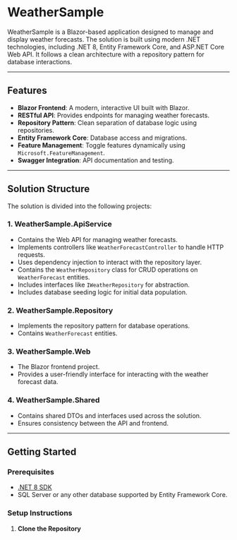 # WeatherSample 

WeatherSample is a Blazor-based application designed to manage and display weather forecasts. The solution is built using modern .NET technologies, including .NET 8, Entity Framework Core, and ASP.NET Core Web API. It follows a clean architecture with a repository pattern for database interactions.

---

## Features

- **Blazor Frontend**: A modern, interactive UI built with Blazor.
- **RESTful API**: Provides endpoints for managing weather forecasts.
- **Repository Pattern**: Clean separation of database logic using repositories.
- **Entity Framework Core**: Database access and migrations.
- **Feature Management**: Toggle features dynamically using `Microsoft.FeatureManagement`.
- **Swagger Integration**: API documentation and testing.

---

## Solution Structure

The solution is divided into the following projects:

### 1. **WeatherSample.ApiService**
   - Contains the Web API for managing weather forecasts.
   - Implements controllers like `WeatherForecastController` to handle HTTP requests.
   - Uses dependency injection to interact with the repository layer.
   - Contains the `WeatherRepository` class for CRUD operations on `WeatherForecast` entities.
   - Includes interfaces like `IWeatherRepository` for abstraction.
   - Includes database seeding logic for initial data population.

### 2. **WeatherSample.Repository**
   - Implements the repository pattern for database operations.
   - Contains `WeatherForecast` entities.

### 3. **WeatherSample.Web**
   - The Blazor frontend project.
   - Provides a user-friendly interface for interacting with the weather forecast data.

### 4. **WeatherSample.Shared**
   - Contains shared DTOs and interfaces used across the solution.
   - Ensures consistency between the API and frontend.

---

## Getting Started

### Prerequisites

- [.NET 8 SDK](https://dotnet.microsoft.com/download/dotnet/8.0)
- SQL Server or any other database supported by Entity Framework Core.

### Setup Instructions

1. **Clone the Repository**
   
